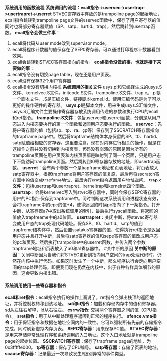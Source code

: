 **系统调用的函数流程**
 **系统调用的流程：ecall指令->uservec->usertrap->usertrapret->userret**
 STVEC寄存器中存放的是trampoline page的起始地址，ecall指令跳转到trampoline page文件的uservec函数中，保存了用户寄存器的值同时也将部分寄存器赋值（SP、satp、hartid、trap），然后跳转到usertrap函数。
 **ecall指令会做三件事**：
  1. ecall将代码从user mode改到supervisor mode。
  2. ecall将程序计数器的值保存在了SEPC寄存器。可以通过打印程序计数器看到效果。
  3. ecall会跳转到STVEC寄存器指向的指令。
 **ecall指令没做的事，也就是接下来要做的事**：
  1. ecall指令没有切换page table，现在还是用户页表。
  2. ecall没有保存32个用户寄存器
  3. ecall指令没有切换内核栈
**系统调用的相关文件**
 usys.pl和它编译生成的usys.S文件、kernelvec.S文件，initcode.S文件，trampoline.S文件、trap.c。.pl是一个脚本文件，.S是汇编文件，链接脚本kernel.ld。使用汇编代码是为了可以更好的操作硬件的寄存器。
 **usys.pl**是脚本文件，用来生成usys.S汇编文件，usys.S汇编文件主要操作寄存器存放系统调用传递的参数和执行CPU的ecall和ret指令。
 **trampoline.S文件**：包括uservec和userret函数，分别是从用户态进入内核态要执行的第一个函数和返回用户态要执行的函数。
  **uservec**：先将户寄存器的值（包括sp、tp、ra、gp等）保存到了SSCRATCH寄存器指向的trapframe page中。然后将trapframe结构体本身保留的SP、t0、hartid、satp赋值给相应的寄存器。这里要注意，现在对内存进行相关的操作，但是在这操作之前并没有切换到内核页表，代码没有崩溃的原因是因为所有的trampoline页面在用户页表和内核页表都是映射到了同一个页面，只是用户态下不能访问trampoline页面。然后跳转到t0寄存器存放的地址，即usertrap函数。
  **userret**：会有两个参数一个是trapframe地址和页表地址，将页表放入satp寄存器中，根据trapframe将用户寄存器的值复原，最后再将sscratch寄存器中的值变成trapfame地址，最后执行sret指令返回用户地址空间。
 **trap.c文件**：包括usertrap和usertrapret、kerneltrap和kernelret四个函数。
  **usertrap**：会将kernelvec写入到stvec寄存器中，同时会保存SEPC寄存器的用户的PC指针保存到trapframe中。同时判断这次系统调用和进程状态有效，会将trapframe中的epc的值+4，使得返回的时候pc指向了下一条指令。打开中断，从寄存器a7中取出系统调用的索引，最后执行syscall函数。将返回的值放入trapfreame中的a0位置。
  **usertrapret**：关闭中断，将stevec寄存器变成用户态的trap处理代码地址。保存SP、t0、hartid、satp的值到trapfreme结构体中，然后设置ssatatus寄存器的值，使得执行ret指令是返回用户态并且打开中断，最后将satp寄存器的值和sepe寄存器的值改成用户态的pc和页表。然后执行trampoline中的userret函数，并传入两个参数trapframe地址和页表放入了a0和a1寄存器中。
#关中断的原因 
**关中断的原因**：关闭中断因为当我们将STVEC更新到指向用户空间的trap处理代码时，仍然在内核中执行代码。如果这时发生了一个中断，那么程序执行会走向用户空间的trap处理代码，即便我们现在仍然在内核中，出于各种各样具体细节的原因，这会导致内核出错。



#### 系统调用使用一些寄存器和指令

**ecall和ret指令**：ecall指令执行的操作上面说了，ret指令会弹出栈顶的返回地址，并将控制权转移到该地址。
**sd和ld指令**：加载和存储内存中的值和寄存器。sd从左往右解释，ld从右往左。
**csrrw指令**: 交换两个寄存器之间的值（CPU指令）。
**sret指令**：用于从中断处理程序返回到正常的程序执行。
**sfence.vma指令**：用于保证指令和数据在地址空间内的一致性。它可以强制所有先前的存储指令完成，同时刷新虚拟内存页表。
**SEPC寄存器**：用来保存PC值。
**STVEC寄存器**：是用来存储异常处理程序和系统调用的入口地址。这个入口地址就是trampoline page的起始位置。
**SSCRATCH寄存器**：保存了trapframe page的地址，为0x3fffffe000。
**tp寄存器**：保存了CPU编号。
**satp寄存器**：存储了页表的地址。
**scause寄存器**：记录最近一次导致发生S级别异常的事件类型。